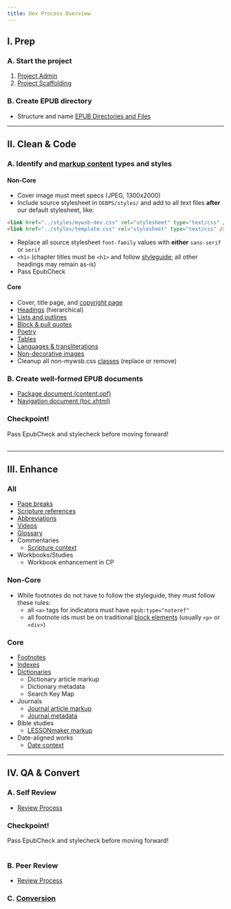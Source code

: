 ```yaml
---
title: Dev Process Overview
---
```


## I. Prep

### A. Start the project

1. [Project Admin](project_admin.html)
1. [Project Scaffolding](proj_scaffold.html)

### B. Create EPUB directory

* Structure and name [EPUB Directories and Files](epub_dir.html)

<hr>

## II. Clean & Code

### A. Identify and [markup content](../code/general_types.html) types and styles

#### Non-Core
* Cover image must meet specs (JPEG, 1300x2000)
* Include source stylesheet in `OEBPS/styles/` and add to all text files **after** our default stylesheet, like:
```html
<link href="../styles/mywsb-dev.css" rel="stylesheet" type="text/css" />
<link href="../styles/template.css" rel="stylesheet" type="text/css" />
```
* Replace all source stylesheet `font-family` values with **either** `sans-serif` or `serif`
* `<h1>` (chapter titles must be `<h1>` and follow [styleguide](../code/structural_types.html#Headings); all other headings may remain as-is)
* Pass EpubCheck

#### Core
* Cover, title page, and [copyright page](../code/structural_types.html#Copyright-Page)
* [Headings](../code/structural_types.html#Headings) (hierarchical)
* [Lists and outlines](../css_lib/lists.html)
* [Block & pull quotes](../css_lib/quotes.html)
* [Poetry](../css_lib/poetry.html)
* [Tables](../code/general_types.html#Tables)
* [Languages & transliterations](../css_lib/languages.html)
* [Non-decorative images](../code/media_types.html#Images)
* Cleanup all non-mywsb.css [classes](../code/css_style.html#Styling-Content) (replace or remove)

### B. Create well-formed EPUB documents

* [Package document (content.opf)](package_doc.html)
* [Navigation document (toc.xhtml)](nav_doc.html)

### Checkpoint!

<aside class="caution">Pass EpubCheck and stylecheck before moving forward!</aside>

<div>&nbsp;</div>

<hr>

## III. Enhance

### All

* [Page breaks](../code/structural_types.html#Page-Breaks)
* [Scripture references](scripture.html)
* [Abbreviations](abbr.html)
* [Videos](videos.html)
* [Glossary](glossary.html)
* Commentaries
  * [Scripture context](../code/data_types.html#Scripture-Context)
* Workbooks/Studies
  * Workbook enhancement in CP

### Non-Core
* While footnotes do not have to follow the styleguide, they must follow these rules:
  * all `<a>` tags for indicators must have `epub:type="noteref"`
  * all footnote ids must be on traditional [block elements](https://developer.mozilla.org/en-US/docs/Web/HTML/Block-level_elements#Elements) (usually `<p>` or `<div>`)

### Core

* [Footnotes](footnotes.html)
* [Indexes](indexes.html)
* [Dictionaries](../code/dictionaries.html)
  * Dictionary article markup
  * Dictionary metadata
  * Search Key Map
* Journals
  * [Journal article markup](../code/data_types.html#Journal-Articles)
  * [Journal metadata](../code/metadata.html#Journal-Metadata)
* Bible studies
  * [LESSONmaker markup](../code/data_types.html#LESSONmaker-Content)
* Date-aligned works
  * [Date context](../code/data_types.html#Date-Context)

<hr>

## IV. QA & Convert

### A. Self Review

* [Review Process](review.html)

### Checkpoint!

<aside class="caution">Pass EpubCheck and stylecheck before moving forward!</aside>

<div>&nbsp;</div>

### B. Peer Review

* [Review Process](review.html)

### C. [Conversion](convert.html)
